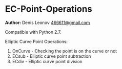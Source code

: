 # EC-Point-Operations
**Author:** Denis Leonov <466611@gmail.com>

Compatible with Python 2.7.

Elliptic Curve Point Operations:
1. OnCurve - Checking the point is on the curve or not
2. ECsub - Elliptic curve point subtraction
3. ECdiv - Elliptic curve point division
